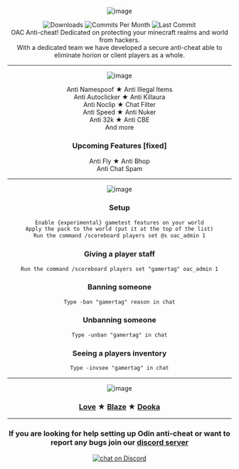 <div align="center">
  
  ![image](https://user-images.githubusercontent.com/90171285/188550819-ca982970-f832-4c58-b850-7836c10cabf0.png)

  <img src="https://img.shields.io/github/downloads/Hate2/OAC/total" alt="Downloads"/>
  <img src="https://img.shields.io/github/commit-activity/m/Hate2/OAC" alt="Commits Per Month"/>
  <img src="https://img.shields.io/github/last-commit/Hate2/OAC" alt="Last Commit"/><br>
  OAC Anti-cheat! Dedicated on protecting your minecraft realms and world from hackers.<br>
  With a dedicated team we have developed a secure anti-cheat able to eliminate horion or client players as a whole.<br>
  
  ---

  ![image](https://user-images.githubusercontent.com/90171285/188550636-6bbc1ee2-9b95-4cdc-a982-d1554ddbaebf.png)

 Anti Namespoof ★ Anti Illegal Items<br>
Anti Autoclicker ★ Anti Killaura<br>
 Anti Noclip ★ Chat Filter<br>
 Anti Speed ★ Anti Nuker<br>
 Anti 32k ★ Anti CBE<br>
 And more 
 
 ### Upcoming Features [fixed] <br>
 Anti Fly ★ Anti Bhop<br>
 Anti Chat Spam

  ---

  ![image](https://user-images.githubusercontent.com/90171285/188550662-105b8150-96bf-4f02-ae51-e9ee2890d3fa.png)

  ### Setup
  ```diff
  Enable {experimental} gametest features on your world
  Apply the pack to the world (put it at the top of the list)
  Run the command /scoreboard players set @s oac_admin 1
  ```
  
  ### Giving a player staff
  ```diff
  Run the command /scoreboard players set "gamertag" oac_admin 1
  ```
  
  ### Banning someone
  ```diff
  Type -ban "gamertag" reason in chat
  ```

  ### Unbanning someone
  ```diff
  Type -unban "gamertag" in chat
  ```

  ### Seeing a players inventory
  ```diff
  Type -invsee "gamertag" in chat
  ```

  ---

![image](https://user-images.githubusercontent.com/90171285/188551211-aafb7a4e-ad31-4d88-bc7e-1b53d883a485.png)
  
  ### [Love](https://github.com/Hate2) ★ [Blaze](https://github.com/iBlqzed) ★ [Dooka](https://github.com/DookaDessss)

 ---
 ### If you are looking for help setting up Odin anti-cheat or want to report any bugs join our [discord server](https://discord.gg/YBHBn7UEtT)
 <a href="https://discord.gg/YBHBn7UEtT">
        <img src="https://img.shields.io/discord/818549844766752818?logo=discord"
            alt="chat on Discord"></a><br>
</div>
